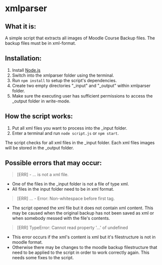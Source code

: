 # xmlparser

## What it is:
A simple script that extracts all images of Moodle Course Backup files.
The backup files must be in xml-format.


## Installation:
1. Install [Node.js](https://nodejs.org/en/)
1. Switch into the xmlparser folder using the terminal.
1. Run `npm install` to setup the script's dependencies.
1. Create two empty directories "_input" and "_output" within xmlparser folder.
1. Make sure the executing user has sufficient permissions to access the _output folder in write-mode.


## How the script works:
1. Put all xml files you want to process into the _input folder.
1. Enter a terminal and run `node script.js` or `npm start`.

The script checks for all xml files in the _input folder.
Each xml files images will be stored in the _output folder.


## Possible errors that may occur:
> [ERR] - ... is not a xml file.

* One of the files in the _input folder is not a file of type xml.
* All files in the input folder need to be in xml format.

> [ERR] ... - Error: Non-whitespace before first tag.

* The script opened the xml file but it does not contain xml content.
This may be caused when the original backup has not been saved as xml or when somebody messed with the file's contents.

> [ERR] TypeError: Cannot read property '...' of undefined

* This error occurs if the xml's content is xml but it's filestructure is not in moodle format.
* Otherwise there may be changes to the moodle backup filestructure that need to be applied to the script in order to work correctly again. This needs some fixes to the script.
